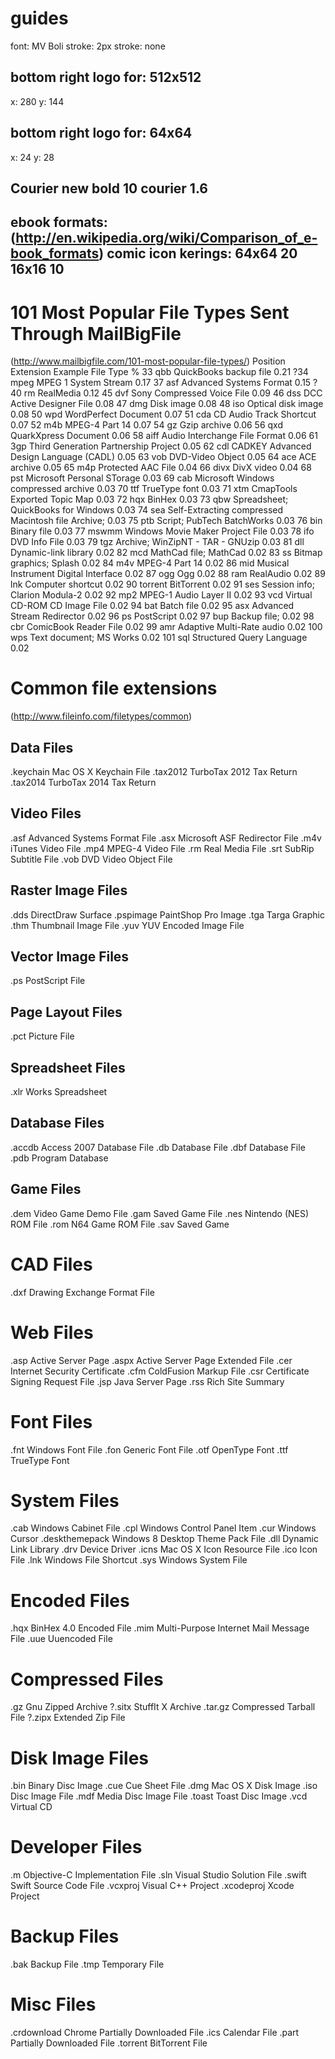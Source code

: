 # guides
font:	MV Boli
stroke:	2px
stroke:	none

## bottom right logo for: 512x512
x:	280
y:	144
## bottom right logo for: 64x64
x:	24
y:	28

Courier new
bold
10
courier 1.6
---
ebook formats:
(http://en.wikipedia.org/wiki/Comparison_of_e-book_formats)
comic icon kerings:
	64x64	20
	16x16	10
------------------------
# 101 Most Popular File Types Sent Through MailBigFile
(http://www.mailbigfile.com/101-most-popular-file-types/)
Position	Extension	Example File Type	%
33	qbb	QuickBooks backup file	0.21
?34	mpeg	MPEG 1 System Stream	0.17
37	asf	Advanced Systems Format	0.15
?40	rm	RealMedia	0.12
45	dvf	Sony Compressed Voice File	0.09
46	dss	DCC Active Designer File	0.08
47	dmg	Disk image	0.08
48	iso	Optical disk image	0.08
50	wpd	WordPerfect Document	0.07
51	cda	CD Audio Track Shortcut	0.07
52	m4b	MPEG-4 Part 14	0.07
54	gz	Gzip archive	0.06
56	qxd	QuarkXpress Document	0.06
58	aiff	Audio Interchange File Format	0.06
61	3gp	Third Generation Partnership Project	0.05
62	cdl	CADKEY Advanced Design Language (CADL)	0.05
63	vob	DVD-Video Object	0.05
64	ace	ACE archive	0.05
65	m4p	Protected AAC File	0.04
66	divx	DivX video	0.04
68	pst	Microsoft Personal STorage	0.03
69	cab	Microsoft Windows compressed archive	0.03
70	ttf	TrueType font	0.03
71	xtm	CmapTools Exported Topic Map	0.03
72	hqx	BinHex	0.03
73	qbw	Spreadsheet; QuickBooks for Windows	0.03
74	sea	Self-Extracting compressed Macintosh file Archive;	0.03
75	ptb	Script; PubTech BatchWorks	0.03
76	bin	Binary file	0.03
77	mswmm	Windows Movie Maker Project File	0.03
78	ifo	DVD Info File	0.03
79	tgz	Archive; WinZipNT - TAR - GNUzip	0.03
81	dll	Dynamic-link library	0.02
82	mcd	MathCad file; MathCad	0.02
83	ss	Bitmap graphics; Splash	0.02
84	m4v	MPEG-4 Part 14	0.02
86	mid	Musical Instrument Digital Interface	0.02
87	ogg	Ogg	0.02
88	ram	RealAudio	0.02
89	lnk	Computer shortcut	0.02
90	torrent	BitTorrent	0.02
91	ses	Session info; Clarion Modula-2	0.02
92	mp2	MPEG-1 Audio Layer II	0.02
93	vcd	Virtual CD-ROM CD Image File	0.02
94	bat	Batch file	0.02
95	asx	Advanced Stream Redirector	0.02
96	ps	PostScript	0.02
97	bup	Backup file;	0.02
98	cbr	ComicBook Reader File	0.02
99	amr	Adaptive Multi-Rate audio	0.02
100	wps	Text document; MS Works	0.02
101	sql	Structured Query Language	0.02

# Common file extensions
(http://www.fileinfo.com/filetypes/common)

## Data Files
.keychain	Mac OS X Keychain File
.tax2012	TurboTax 2012 Tax Return
.tax2014	TurboTax 2014 Tax Return

## Video Files
.asf	Advanced Systems Format File
.asx	Microsoft ASF Redirector File
.m4v	iTunes Video File
.mp4	MPEG-4 Video File
.rm	Real Media File
.srt	SubRip Subtitle File
.vob	DVD Video Object File

## Raster Image Files
.dds	DirectDraw Surface
.pspimage	PaintShop Pro Image
.tga	Targa Graphic
.thm	Thumbnail Image File
.yuv	YUV Encoded Image File

## Vector Image Files
.ps	PostScript File

## Page Layout Files
.pct	Picture File

## Spreadsheet Files
.xlr	Works Spreadsheet

## Database Files
.accdb	Access 2007 Database File
.db	Database File
.dbf	Database File
.pdb	Program Database

## Game Files
.dem	Video Game Demo File
.gam	Saved Game File
.nes	Nintendo (NES) ROM File
.rom	N64 Game ROM File
.sav	Saved Game

# CAD Files
.dxf	Drawing Exchange Format File

# Web Files
.asp	Active Server Page
.aspx	Active Server Page Extended File
.cer	Internet Security Certificate
.cfm	ColdFusion Markup File
.csr	Certificate Signing Request File
.jsp	Java Server Page
.rss	Rich Site Summary

# Font Files
.fnt	Windows Font File
.fon	Generic Font File
.otf	OpenType Font
.ttf	TrueType Font

# System Files
.cab	Windows Cabinet File
.cpl	Windows Control Panel Item
.cur	Windows Cursor
.deskthemepack	Windows 8 Desktop Theme Pack File
.dll	Dynamic Link Library
.drv	Device Driver
.icns	Mac OS X Icon Resource File
.ico	Icon File
.lnk	Windows File Shortcut
.sys	Windows System File

# Encoded Files
.hqx	BinHex 4.0 Encoded File
.mim	Multi-Purpose Internet Mail Message File
.uue	Uuencoded File

# Compressed Files
.gz	Gnu Zipped Archive
?.sitx	StuffIt X Archive
.tar.gz	Compressed Tarball File
?.zipx	Extended Zip File

# Disk Image Files
.bin	Binary Disc Image
.cue	Cue Sheet File
.dmg	Mac OS X Disk Image
.iso	Disc Image File
.mdf	Media Disc Image File
.toast	Toast Disc Image
.vcd	Virtual CD

# Developer Files
.m	Objective-C Implementation File
.sln	Visual Studio Solution File
.swift	Swift Source Code File
.vcxproj	Visual C++ Project
.xcodeproj	Xcode Project

# Backup Files
.bak	Backup File
.tmp	Temporary File

# Misc Files
.crdownload	Chrome Partially Downloaded File
.ics	Calendar File
.part	Partially Downloaded File
.torrent	BitTorrent File